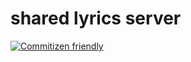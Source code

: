 # shared lyrics server

[![Commitizen friendly](https://img.shields.io/badge/commitizen-friendly-brightgreen.svg)](http://commitizen.github.io/cz-cli/)
